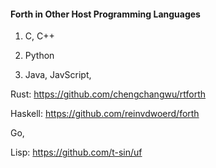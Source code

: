 #### Forth in Other Host Programming Languages

1. C, C++

2. Python

3. Java, JavScript, 

Rust: https://github.com/chengchangwu/rtforth 

Haskell: https://github.com/reinvdwoerd/forth

Go, 

Lisp: https://github.com/t-sin/uf
